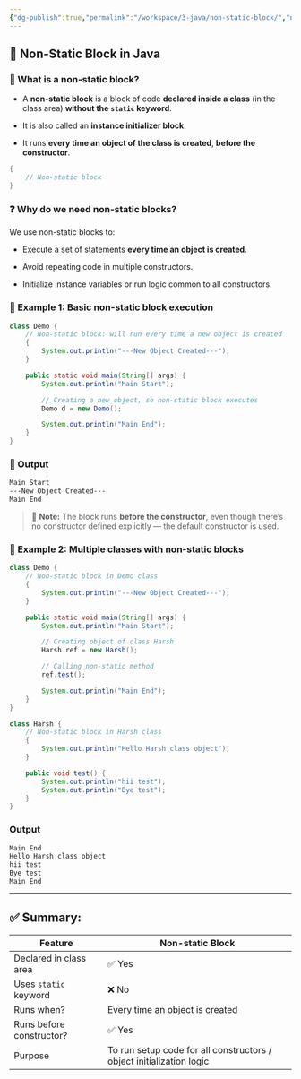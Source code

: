```yaml
---
{"dg-publish":true,"permalink":"/workspace/3-java/non-static-block/","noteIcon":""}
---
```


## 🧱 **Non-Static Block in Java**

### 🔹 What is a non-static block?

- A **non-static block** is a block of code **declared inside a class** (in the class area) **without the `static` keyword**.
    
- It is also called an **instance initializer block**.
    
- It runs **every time an object of the class is created**, **before the constructor**.

```java
{
    // Non-static block
}
```

### ❓ **Why do we need non-static blocks?**

We use non-static blocks to:

- Execute a set of statements **every time an object is created**.
    
- Avoid repeating code in multiple constructors.
    
- Initialize instance variables or run logic common to all constructors.
### 🧪 Example 1: Basic non-static block execution

```java
class Demo {
    // Non-static block: will run every time a new object is created
    {
        System.out.println("---New Object Created---");
    }

    public static void main(String[] args) {
        System.out.println("Main Start");

        // Creating a new object, so non-static block executes
        Demo d = new Demo();

        System.out.println("Main End");
    }
}
```

### 🔗 Output

```css
Main Start
---New Object Created---
Main End
```

>🔎 **Note:** The block runs **before the constructor**, even though there’s no constructor defined explicitly — the default constructor is used.
### 🧪 Example 2: Multiple classes with non-static blocks

```java
class Demo {
    // Non-static block in Demo class
    {
        System.out.println("---New Object Created---");
    }

    public static void main(String[] args) {
        System.out.println("Main Start");

        // Creating object of class Harsh
        Harsh ref = new Harsh();

        // Calling non-static method
        ref.test();

        System.out.println("Main End");
    }
}

class Harsh {
    // Non-static block in Harsh class
    {
        System.out.println("Hello Harsh class object");
    }

    public void test() {
        System.out.println("hii test");
        System.out.println("Bye test");
    }
}
```

### Output

```css
Main End
Hello Harsh class object
hii test
Bye test
Main End
```

---

## ✅ Summary:

| Feature                  | Non-static Block                                                     |
| ------------------------ | -------------------------------------------------------------------- |
| Declared in class area   | ✅ Yes                                                                |
| Uses `static` keyword    | ❌ No                                                                 |
| Runs when?               | Every time an object is created                                      |
| Runs before constructor? | ✅ Yes                                                                |
| Purpose                  | To run setup code for all constructors / object initialization logic |
